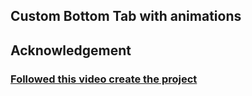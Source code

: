 ## Custom Bottom Tab with animations

## Acknowledgement

### [Followed this video create the project](https://youtu.be/btXm4-NKvqE)
